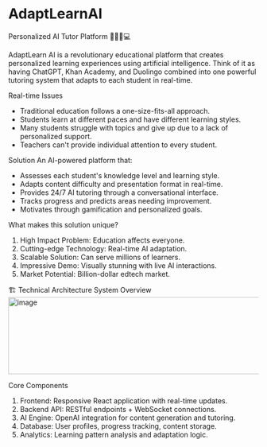 # AdaptLearnAI
Personalized AI Tutor Platform 👨🏽‍💻💻

AdaptLearn AI is a revolutionary educational platform that creates personalized learning experiences using artificial intelligence. Think of it as having ChatGPT, Khan Academy, and Duolingo combined into one powerful tutoring system that adapts to each student in real-time.

Real-time Issues
- Traditional education follows a one-size-fits-all approach.
- Students learn at different paces and have different learning styles.
- Many students struggle with topics and give up due to a lack of personalized support.
- Teachers can't provide individual attention to every student.

Solution
An AI-powered platform that:
- Assesses each student's knowledge level and learning style.
- Adapts content difficulty and presentation format in real-time.
- Provides 24/7 AI tutoring through a conversational interface.
- Tracks progress and predicts areas needing improvement.
- Motivates through gamification and personalized goals.

What makes this solution unique?
1. High Impact Problem: Education affects everyone.
2. Cutting-edge Technology: Real-time AI adaptation.
3. Scalable Solution: Can serve millions of learners.
4. Impressive Demo: Visually stunning with live AI interactions.
5. Market Potential: Billion-dollar edtech market.

🏗️ Technical Architecture
System Overview
<img width="732" height="155" alt="image" src="https://github.com/user-attachments/assets/765592cb-20ce-496c-a09d-6b1899ccde44" />

Core Components
1. Frontend: Responsive React application with real-time updates.
2. Backend API: RESTful endpoints + WebSocket connections.
3. AI Engine: OpenAI integration for content generation and tutoring.
4. Database: User profiles, progress tracking, content storage.
5. Analytics: Learning pattern analysis and adaptation logic.
